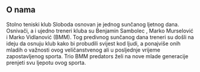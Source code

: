 ## O nama

Stolno teniski klub Sloboda osnovan je jednog sunčanog ljetnog dana. Osnivači, a i ujedno treneri kluba su Benjamin Sambolec
, Marko Murselović i Marko Vidlanović (BMM). Tog predivnog sunčanog dana treneri su došli na ideju da osnuju klub kako bi probudili svijest kod ljudi, a ponajviše onih mladih o važnosti ovog veličanstvenog ali u posljednje vrijeme zapostavljenog sporta. Trio BMM predators želi na nove mlade generacije prenjeti svu ljepotu ovog sporta. 
